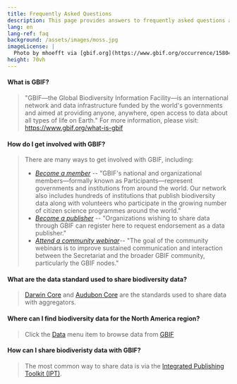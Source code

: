 ```yaml
---
title: Frequently Asked Questions
description: This page provides answers to frequently asked questions about biodiversity data standards, sharing data, and how to access GBIF North America data.
lang: en
lang-ref: faq
background: /assets/images/moss.jpg
imageLicense: |
  Photo by mhoefft via [gbif.org](https://www.gbif.org/occurrence/1580487687)
height: 70vh
---
```


#### What is GBIF?
> "GBIF—the Global Biodiversity Information Facility—is an international network and data infrastructure funded by the world's governments and aimed at providing anyone, anywhere, open access to data about all types of life on Earth." For more information, please visit: <https://www.gbif.org/what-is-gbif>

#### How do I get involved with GBIF?
> There are many ways to get involved with GBIF, including:
> * *[Become a member](https://www.gbif.org/become-member)* -- "GBIF's national and organizational members—formally known as Participants—represent governments and institutions from around the world. Our network also includes hundreds of institutions that publish biodiversity data along with volunteers who participate in the growing number of citizen science programmes around the world."
> * *[Become a publisher](https://www.gbif.org/become-a-publisher)* -- "Organizations wishing to share data through GBIF can register here to request endorsement as a data publisher."
> * *[Attend a community webinar](https://www.gbif.org/webinars)*-- "The goal of the community webinars is to improve sustained communication and interaction between the Secretariat and the broader GBIF community, particularly the GBIF nodes."

#### What are the data standard used to share biodiversity data?
> [Darwin Core](https://dwc.tdwg.org/) and [Audubon Core](https://www.tdwg.org/standards/ac/) are the standards used to share data with aggregators.

#### Where can I find biodiversity data for the North America region?
> Click the [Data](/data) menu item to browse data from [GBIF](https://gbif.org)

#### How can I share biodiveristy data with GBIF?
> The most common way to share data is via the [Integrated Publishing Toolkit (IPT)](https://www.gbif.org/ipt).
